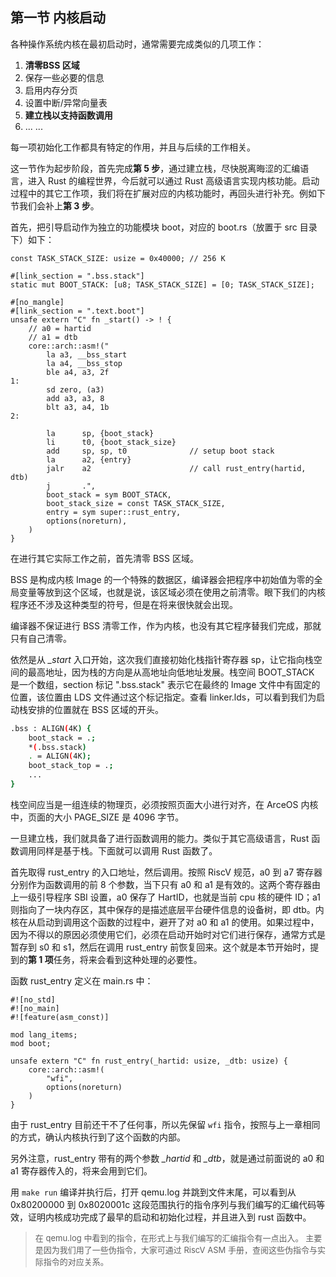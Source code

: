 ## 第一节 内核启动



各种操作系统内核在最初启动时，通常需要完成类似的几项工作：

1.  **清零BSS 区域**
2. 保存一些必要的信息
3. 启用内存分页
4. 设置中断/异常向量表
5. **建立栈以支持函数调用**
6. ... ...

每一项初始化工作都具有特定的作用，并且与后续的工作相关。

这一节作为起步阶段，首先完成**第 5 步**，通过建立栈，尽快脱离晦涩的汇编语言，进入 Rust 的编程世界，今后就可以通过 Rust 高级语言实现内核功能。启动过程中的其它工作项，我们将在扩展对应的内核功能时，再回头进行补充。例如下节我们会补上**第 3 步**。

首先，把引导启动作为独立的功能模块 boot，对应的 boot.rs（放置于 src 目录下）如下：

```rust,ignore
const TASK_STACK_SIZE: usize = 0x40000; // 256 K

#[link_section = ".bss.stack"]
static mut BOOT_STACK: [u8; TASK_STACK_SIZE] = [0; TASK_STACK_SIZE];

#[no_mangle]
#[link_section = ".text.boot"]
unsafe extern "C" fn _start() -> ! {
    // a0 = hartid
    // a1 = dtb
    core::arch::asm!("
	    la a3, __bss_start
    	la a4, __bss_stop
    	ble a4, a3, 2f
1:
    	sd zero, (a3)
    	add a3, a3, 8
	    blt a3, a4, 1b
2:

        la      sp, {boot_stack}
        li      t0, {boot_stack_size}
        add     sp, sp, t0              // setup boot stack
        la      a2, {entry}
        jalr    a2                      // call rust_entry(hartid, dtb)
        j       .",
        boot_stack = sym BOOT_STACK,
        boot_stack_size = const TASK_STACK_SIZE,
        entry = sym super::rust_entry,
        options(noreturn),
    )
}
```

在进行其它实际工作之前，首先清零 BSS 区域。

BSS 是构成内核 Image 的一个特殊的数据区，编译器会把程序中初始值为零的全局变量等放到这个区域，也就是说，该区域必须在使用之前清零。眼下我们的内核程序还不涉及这种类型的符号，但是在将来很快就会出现。

编译器不保证进行 BSS 清零工作，作为内核，也没有其它程序替我们完成，那就只有自己清零。

依然是从 *_start* 入口开始，这次我们直接初始化栈指针寄存器 sp，让它指向栈空间的最高地址，因为栈的方向是从高地址向低地址发展。栈空间 BOOT_STACK 是一个数组，section 标记 ".bss.stack" 表示它在最终的 Image 文件中有固定的位置，该位置由 LDS 文件通过这个标记指定。查看 linker.lds，可以看到我们为启动栈安排的位置就在 BSS 区域的开头。

```bash
.bss : ALIGN(4K) {
    boot_stack = .;
    *(.bss.stack)
    . = ALIGN(4K);
    boot_stack_top = .;
	...
}
```

栈空间应当是一组连续的物理页，必须按照页面大小进行对齐，在 ArceOS 内核中，页面的大小 PAGE_SIZE 是 4096 字节。

一旦建立栈，我们就具备了进行函数调用的能力。类似于其它高级语言，Rust 函数调用同样是基于栈。下面就可以调用 Rust 函数了。

首先取得 rust_entry 的入口地址，然后调用。按照 RiscV 规范，a0 到 a7 寄存器分别作为函数调用的前 8 个参数，当下只有 a0 和 a1 是有效的。这两个寄存器由上一级引导程序 SBI 设置，a0 保存了 HartID，也就是当前 cpu 核的硬件 ID；a1 则指向了一块内存区，其中保存的是描述底层平台硬件信息的设备树，即 dtb。内核在从启动到调用这个函数的过程中，避开了对 a0 和 a1 的使用。如果过程中，因为不得以的原因必须使用它们，必须在启动开始时对它们进行保存，通常方式是暂存到 s0 和 s1，然后在调用 rust_entry 前恢复回来。这个就是本节开始时，提到的**第 1 项**任务，将来会看到这种处理的必要性。

函数 rust_entry 定义在 main.rs 中：

```rust,ignore
#![no_std]
#![no_main]
#![feature(asm_const)]

mod lang_items;
mod boot;

unsafe extern "C" fn rust_entry(_hartid: usize, _dtb: usize) {
    core::arch::asm!(
        "wfi",
        options(noreturn)
    )
}
```

由于 rust_entry 目前还干不了任何事，所以先保留 `wfi` 指令，按照与上一章相同的方式，确认内核执行到了这个函数的内部。

另外注意，rust_entry 带有的两个参数 *_hartid* 和 *_dtb*，就是通过前面说的 a0 和 a1 寄存器传入的，将来会用到它们。

用 `make run` 编译并执行后，打开 qemu.log 并跳到文件末尾，可以看到从 0x80200000 到 0x8020001c 这段范围执行的指令序列与我们编写的汇编代码等效，证明内核成功完成了最早的启动和初始化过程，并且进入到 rust 函数中。

> <font size=2>在 qemu.log 中看到的指令，在形式上与我们编写的汇编指令有一点出入。</font>
> <font size=2>主要是因为我们用了一些伪指令，大家可通过 RiscV ASM 手册，查阅这些伪指令与实际指令的对应关系。</font>
